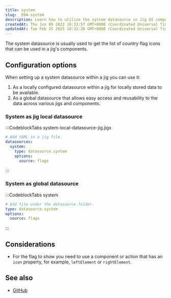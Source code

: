 ```yaml
---
title: system
slug: _E0A-system
description: Learn how to utilize the system datasource in Jig UI components for efficient data management. This document outlines two methods of implementation: configuring it locally for storing data within a Jig, or setting it up globally for seamless access across
createdAt: Thu Jun 09 2022 18:33:57 GMT+0000 (Coordinated Universal Time)
updatedAt: Tue Feb 25 2025 10:32:26 GMT+0000 (Coordinated Universal Time)
---
```


The system datasource is usually used to get the list of country flag icons that can be used in a jig's components.

## Configuration options

When setting up a system datasource within a jig you can use it:

1. As a locally configured datasource within a jig for locally stored data to be available.
2. As a global datasource that allows easy access and reusability to the data across various jigs and components.

### System as jig local datasource

:::CodeblockTabs
system-local-datasource-jig.jigx

```yaml
# Add YAML in a jig file.
datasources:
  system:
    type: datasource.system
    options:
      source: flags
```

:::

### System as global datasource

:::CodeblockTabs
system

```yaml
# Add file under the datasource folder.
type: datasource.system
options:
  source: flags
```

:::

## Considerations

- For the flag to show you need to use a component or action that has an `icon` property, for example, `leftElement` or `rightElement`.

## See also

- [GitHub](https://github.com/jigx-com/jigx-samples/blob/main/quickstart/jigx-samples/datasources/adhoc-components/system.jigx)
